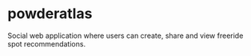 # powderatlas
Social web application where users can create, share and view freeride spot recommendations.
